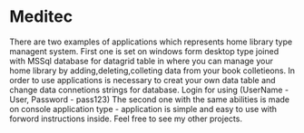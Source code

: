 # Meditec

There are two examples of applications which represents home library type managent system. First one is set on windows form desktop
type joined with MSSql database for datagrid table in where you can manage your home library by adding,deleting,colleting data from your book colletieons.
In order to use applications is necessary to creat your own data table and change data connetions strings for database. Login for using (UserName - User, Password - pass123)
The second one with the same abilities is made on console application type - application is simple and easy to use with forword instructions inside.
Feel free to see my other projects.
